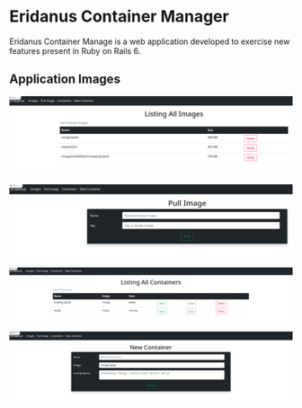 # Eridanus Container Manager

Eridanus Container Manage is a web application developed to exercise new features present in Ruby on Rails 6.

## Application Images

![](app-images/list_images.png)

![](app-images/pull_image.png)

![](app-images/list_containers.png)

![](app-images/create_container.png)
